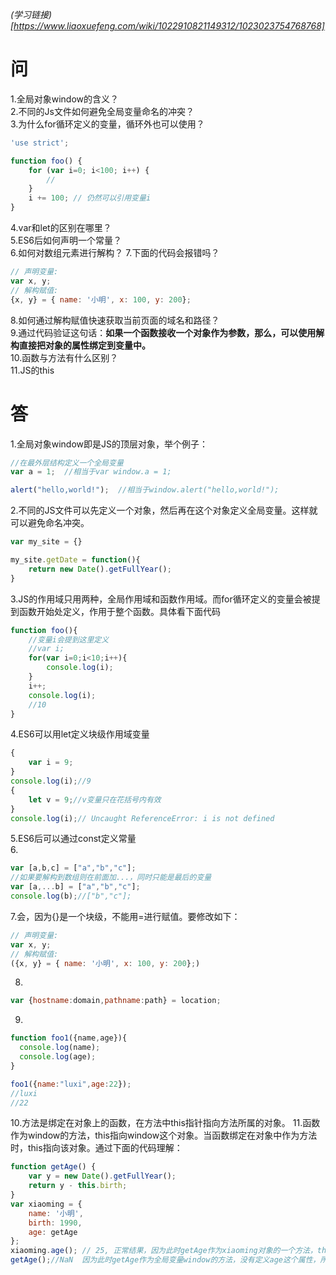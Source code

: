 *(学习链接)[https://www.liaoxuefeng.com/wiki/1022910821149312/1023023754768768]*
# 问
1.全局对象window的含义？  
2.不同的Js文件如何避免全局变量命名的冲突？  
3.为什么for循环定义的变量，循环外也可以使用？  
```Javascript
'use strict';

function foo() {
    for (var i=0; i<100; i++) {
        //
    }
    i += 100; // 仍然可以引用变量i
}
```
4.var和let的区别在哪里？  
5.ES6后如何声明一个常量？  
6.如何对数组元素进行解构？ 
7.下面的代码会报错吗？  
```Javascript
// 声明变量:
var x, y;
// 解构赋值:
{x, y} = { name: '小明', x: 100, y: 200};
```
8.如何通过解构赋值快速获取当前页面的域名和路径？  
9.通过代码验证这句话：**如果一个函数接收一个对象作为参数，那么，可以使用解构直接把对象的属性绑定到变量中。**  
10.函数与方法有什么区别？  
11.JS的this
# 答
1.全局对象window即是JS的顶层对象，举个例子：  
```Javascript
//在最外层结构定义一个全局变量
var a = 1;  //相当于var window.a = 1; 

alert("hello,world!");  //相当于window.alert("hello,world!");
```
2.不同的JS文件可以先定义一个对象，然后再在这个对象定义全局变量。这样就可以避免命名冲突。  
```Javascript
var my_site = {}

my_site.getDate = function(){
    return new Date().getFullYear();
}
```
3.JS的作用域只用两种，全局作用域和函数作用域。而for循环定义的变量会被提到函数开始处定义，作用于整个函数。具体看下面代码  
```Javascript
function foo(){
    //变量i会提到这里定义
    //var i;
    for(var i=0;i<10;i++){
        console.log(i);
    }
    i++;
    console.log(i);
    //10
}
```
4.ES6可以用let定义块级作用域变量  
```Javascript
{
    var i = 9;
}
console.log(i);//9
{
    let v = 9;//v变量只在花括号内有效
}
console.log(i);// Uncaught ReferenceError: i is not defined

```
5.ES6后可以通过const定义常量  
6.
```Javascript
var [a,b,c] = ["a","b","c"];
//如果要解构到数组则在前面加...，同时只能是最后的变量
var [a,...b] = ["a","b","c"];
console.log(b);//["b","c"];
```
7.会，因为{}是一个块级，不能用=进行赋值。要修改如下：  
```Javascript
// 声明变量:
var x, y;
// 解构赋值:
({x, y} = { name: '小明', x: 100, y: 200};)
```
8.
```Javascript
var {hostname:domain,pathname:path} = location;

```
9.
```Javascript
function foo1({name,age}){
  console.log(name);
  console.log(age);
}

foo1({name:"luxi",age:22});
//luxi
//22
```
10.方法是绑定在对象上的函数，在方法中this指针指向方法所属的对象。
11.函数作为window的方法，this指向window这个对象。当函数绑定在对象中作为方法时，this指向该对象。通过下面的代码理解：  
```Javascript
function getAge() {
    var y = new Date().getFullYear();
    return y - this.birth;
}
var xiaoming = {
    name: '小明',
    birth: 1990,
    age: getAge
};
xiaoming.age(); // 25, 正常结果，因为此时getAge作为xiaoming对象的一个方法，this指向xiaoming这个对象。
getAge();//NaN  因为此时getAge作为全局变量window的方法，没有定义age这个属性，所以返回NaN。
```

